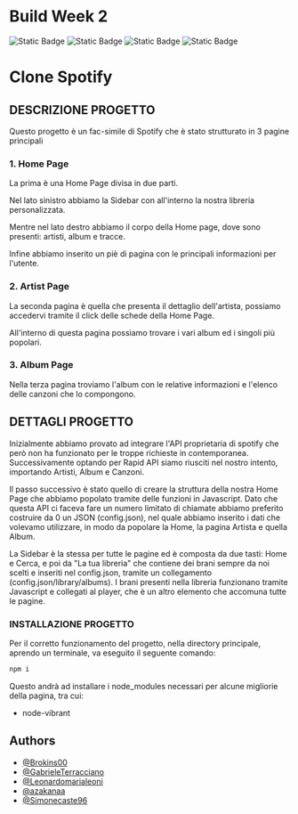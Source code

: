 # Build Week 2
![Static Badge](https://img.shields.io/badge/HTML5-E34F26?logo=html5&logoColor=white)
![Static Badge](https://img.shields.io/badge/CSS-1572B6?logo=css3&logoColor=white)
![Static Badge](https://img.shields.io/badge/JavaScript-F7DF1E?logo=javascript&logoColor=white)
![Static Badge](https://img.shields.io/badge/Version-1.0.0-blue)


# Clone Spotify

## DESCRIZIONE PROGETTO

Questo progetto è un fac-simile di Spotify che è stato strutturato in 3 pagine principali


### 1. Home Page

La prima è una Home Page divisa in due parti.

Nel lato sinistro abbiamo la Sidebar con all'interno la nostra libreria personalizzata.

Mentre nel lato destro abbiamo il corpo della Home page, dove sono presenti: artisti, album e tracce.

Infine abbiamo inserito un piè di pagina con le principali informazioni per l'utente.


### 2. Artist Page

La seconda pagina è quella che presenta il dettaglio dell'artista, possiamo accedervi tramite il click delle schede della Home Page.

All'interno di questa pagina possiamo trovare i vari album ed i singoli più popolari.


### 3. Album Page

Nella terza pagina troviamo l'album con le relative informazioni e l'elenco delle canzoni che lo compongono. 


## DETTAGLI PROGETTO

Inizialmente abbiamo provato ad integrare l'API proprietaria di spotify che però non ha funzionato per le troppe richieste in contemporanea.
Successivamente optando per Rapid API siamo riusciti nel nostro intento, importando Artisti, Album e Canzoni.

Il passo successivo è stato quello di creare la struttura della nostra Home Page che abbiamo popolato tramite delle funzioni in Javascript.
Dato che questa API ci faceva fare un numero limitato di chiamate abbiamo preferito costruire da 0 un JSON (config.json), nel quale abbiamo inserito i dati che volevamo utilizzare, in modo da popolare la Home, la pagina Artista e quella Album.

La Sidebar è la stessa per tutte le pagine ed è composta da due tasti: Home e Cerca, e poi da "La tua libreria" che contiene dei brani sempre da noi scelti e inseriti nel config.json, tramite un collegamento (config.json/library/albums). I brani presenti nella libreria funzionano tramite Javascript e collegati al player, che è un altro elemento che accomuna tutte le pagine.


### INSTALLAZIONE PROGETTO
Per il corretto funzionamento del progetto, nella directory principale, aprendo un terminale, va eseguito il seguente comando:
```bash
npm i
```

Questo andrà ad installare i node_modules necessari per alcune migliorie della pagina, tra cui:
- node-vibrant


## Authors

-   [@Brokins00](https://github.com/Brokins00)
-   [@GabrieleTerracciano](https://github.com/GabrieleTerracciano)
-   [@Leonardomarialeoni](https://github.com/Leonardomarialeoni)
-   [@azakanaa](https://github.com/azakanaa)
-   [@Simonecaste96](https://github.com/Simonecaste96)
